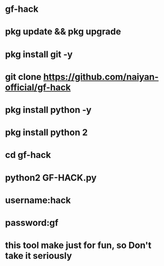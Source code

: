 # gf-hack

# pkg update && pkg upgrade

# pkg install git -y

# git clone https://github.com/naiyan-official/gf-hack

# pkg install python -y

# pkg install python 2 

# cd gf-hack

# python2 GF-HACK.py

# username:hack

# password:gf

# this tool make just for fun, so Don't take it seriously 
